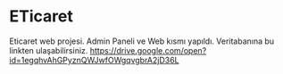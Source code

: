 # ETicaret
Eticaret web projesi. Admin Paneli ve Web kısmı yapıldı.
Veritabanına bu linkten ulaşabilirsiniz. 
https://drive.google.com/open?id=1egqhvAhGPyznQWJwfOWgqvgbrA2jD36L

